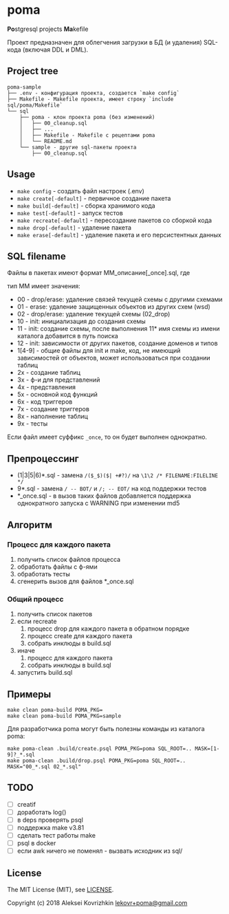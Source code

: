# poma
**Po**stgresql projects **Ma**kefile

Проект предназначен для облегчения загрузки в БД (и удаления) SQL-кода (включая DDL и DML).


## Project tree

```
poma-sample
├── .env - конфигурация проекта, создается `make config`
├── Makefile - Makefile проекта, имеет строку `include sql/poma/Makefile`
└── sql
    ├── poma - клон проекта poma (без изменений)
    │   ├── 00_cleanup.sql
    │   ├── ...
    │   ├── Makefile - Makefile с рецептами poma
    │   └── README.md
    └── sample - другие sql-пакеты проекта
        ├── 00_cleanup.sql
```

## Usage

* `make config` - создать файл настроек (.env)
* `make create[-default]` - первичное создание пакета
* `make build[-default]` - сборка хранимого кода
* `make test[-default]` - запуск тестов
* `make recreate[-default]` - пересоздание пакетов со сборкой кода
* `make drop[-default]` - удаление пакета
* `make erase[-default]` - удаление пакета и его персистентных данных

## SQL filename

Файлы в пакетах имеют формат MM_описание[_once].sql, где

тип MM имеет значения:

* 00 - drop/erase: удаление связей текущей схемы с другими схемами
* 01 - erase: удаление защищенных объектов из других схем (wsd)
* 02 - drop/erase: удаление текущей схемы (02_drop)
* 10 - init: инициализация до создания схемы
* 11 - init: создание схемы, после выполнения 11* имя схемы из имени каталога добавится в путь поиска
* 12 - init: зависимости от других пакетов, создание доменов и типов
* 1[4-9] - общие файлы для init и make, код, не имеющий зависимостей от объектов, может использоваться при создании таблиц
* 2x - создание таблиц
* 3x - ф-и для представлений
* 4x - представления
* 5x - основной код функций
* 6x - код триггеров
* 7x - создание триггеров
* 8x - наполнение таблиц
* 9x - тесты

Если файл имеет суффикс `_once`, то он будет выполнен однократно.

## Препроцессинг

* (1|3|5|6)*.sql - замена `/($_$)($| +#?)/` на `\1\2 /* FILENAME:FILELINE */`
* 9*.sql - замена `/ -- BOT/` и `/; -- EOT/` на код поддержки тестов
* *_once.sql - в вызов таких файлов добавляется поддержка однократного запуска с WARNING при изменении md5

## Алгоритм

### Процесс для каждого пакета

1. получить список файлов процесса
2. обработать файлы с ф-ями
3. обработать тесты
4. сгенерить вызов для файлов *_once.sql

### Общий процесс

1. получить список пакетов
2. если recreate
   1. процесс drop для каждого пакета в обратном порядке
   2. процесс create для каждого пакета
   3. собрать инклюды в build.sql
3. иначе
   1. процесс для каждого пакета
   2. собрать инклюды в build.sql
4. запустить build.sql

## Примеры
```
make clean poma-build POMA_PKG=
make clean poma-build POMA_PKG=sample

```
Для разработчика poma могут быть полезны команды из каталога poma:
```
make poma-clean .build/create.psql POMA_PKG=poma SQL_ROOT=.. MASK=[1-9]?_*.sql
make poma-clean .build/drop.psql POMA_PKG=poma SQL_ROOT=.. MASK="00_*.sql 02_*.sql"
```


## TODO

* [ ] creatif
* [ ] доработать log()
* [ ] в deps проверять psql
* [ ] поддержка make v3.81
* [ ] сделать тест работы make
* [ ] psql в docker
* [ ] если awk ничего не поменял - вызвать исходник из sql/

## License

The MIT License (MIT), see [LICENSE](LICENSE).

Copyright (c) 2018 Aleksei Kovrizhkin <lekovr+poma@gmail.com>
